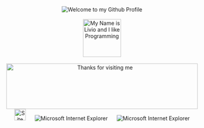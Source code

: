 <!-- "Hero" Header -->



<div align="center">
  <img src="https://github.com/BrunnerLivio/brunnerlivio/blob/master/images/welcome.png?raw=true" style="max-width: 100%;" alt="Welcome to my Github Profile" />
  <br />
  <br />
  <img height="100" alt="My Name is Livio and I like Programming"  src="https://media3.giphy.com/media/3oEjI6SIIHBdRxXI40/giphy.gif" />
  <br />
  <br />

  

</div>

<!-- Social -->

<!-- Footer -->

<div align="center">

<img height="120" alt="Thanks for visiting me" width="100%" class="centre" src="https://raw.githubusercontent.com/BrunnerLivio/brunnerlivio/master/images/marquee.svg" />
<br />




<img src="https://raw.githubusercontent.com/BrunnerLivio/brunnerlivio/master/images/notepad.gif" alt="Site created with Notepad" height="30" />
<!-- "margin-right: whatever;" -->
<span>&nbsp;&nbsp;&nbsp;&nbsp;</span>  
<img src="https://raw.githubusercontent.com/BrunnerLivio/brunnerlivio/master/images/ie_logo.gif" alt="Microsoft Internet Explorer" />
<span>&nbsp;&nbsp;&nbsp;&nbsp;</span>  
<img src="https://raw.githubusercontent.com/BrunnerLivio/brunnerlivio/master/images/noframes.gif" alt="Microsoft Internet Explorer" />

</div>



